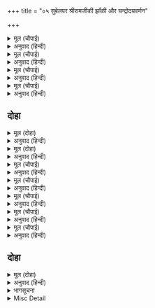 +++
title = "०५ सुबेलपर श्रीरामजीकी झाँकी और चन्द्रोदयवर्णन"

+++


<details><summary>मूल (चौपाई)</summary>

इहाँ सुबेल सैल रघुबीरा।  
उतरे सेन सहित अति भीरा॥  
सिखर एक उतंग अति देखी।  
परम रम्य सम सुभ्र बिसेषी॥
</details>

<details><summary>अनुवाद (हिन्दी)</summary>

यहाँ श्रीरघुवीर सुबेल पर्वतपर सेनाकी बड़ी भीड़ (बड़े समूह) के साथ उतरे। पर्वतका एक बहुत ऊँचा, परम रमणीय, समतल और विशेषरूपसे उज्ज्वल शिखर देखकर—॥ १॥
</details>

<details><summary>मूल (चौपाई)</summary>

तहँ तरु किसलय सुमन सुहाए।  
लछिमन रचि निज हाथ डसाए॥  
ता पर रुचिर मृदुल मृगछाला।  
तेहि आसन आसीन कृपाला॥
</details>

<details><summary>अनुवाद (हिन्दी)</summary>

वहाँ लक्ष्मणजीने वृक्षोंके कोमल पत्ते और सुन्दर फूल अपने हाथोंसे सजाकर बिछा दिये। उसपर सुन्दर और कोमल मृगछाला बिछा दी। उसी आसनपर कृपालु श्रीरामजी विराजमान थे॥ २॥
</details>

<details><summary>मूल (चौपाई)</summary>

प्रभु कृत सीस कपीस उछंगा।  
बाम दहिन दिसि चाप निषंगा॥  
दुहुँ कर कमल सुधारत बाना।  
कह लंकेस मंत्र लगि काना॥
</details>

<details><summary>अनुवाद (हिन्दी)</summary>

प्रभु श्रीरामजी वानरराज सुग्रीवकी गोदमें अपना सिर रखे हैं। उनकी बायीं ओर धनुष तथा दाहिनी ओर तरकस (रखा) है। वे अपने दोनों कर-कमलोंसे बाण सुधार रहे हैं। विभीषणजी कानोंसे लगकर सलाह कर रहे हैं॥ ३॥
</details>

<details><summary>मूल (चौपाई)</summary>

बड़भागी अंगद हनुमाना।  
चरन कमल चापत बिधि नाना॥  
प्रभु पाछें लछिमन बीरासन।  
कटि निषंग कर बान सरासन॥
</details>

<details><summary>अनुवाद (हिन्दी)</summary>

परम भाग्यशाली अंगद और हनुमान् अनेकों प्रकारसे प्रभुके चरणकमलोंको दबा रहे हैं। लक्ष्मणजी कमरमें तरकस कसे और हाथोंमें धनुष-बाण लिये वीरासनसे प्रभुके पीछे सुशोभित हैं॥ ४॥
</details>

## दोहा


<details><summary>मूल (दोहा)</summary>

एहि बिधि कृपा रूप गुन धाम रामु आसीन।  
धन्य ते नर एहिं ध्यान जे रहत सदा लयलीन॥ ११(क)॥
</details>

<details><summary>अनुवाद (हिन्दी)</summary>

इस प्रकार कृपा, रूप (सौन्दर्य) और गुणोंके धाम श्रीरामजी विराजमान हैं। वे मनुष्य धन्य हैं जो सदा इस ध्यानमें लौ लगाये रहते हैं॥११(क)॥
</details>

<details><summary>मूल (दोहा)</summary>

पूरब दिसा बिलोकि प्रभु देखा उदित मयंक।  
कहत सबहि देखहु ससिहि मृगपति सरिस असंक॥ ११(ख)॥
</details>

<details><summary>अनुवाद (हिन्दी)</summary>

पूर्व दिशाकी ओर देखकर प्रभु श्रीरामजीने चन्द्रमाको उदय हुआ देखा। तब वे सबसे कहने लगे—चन्द्रमाको तो देखो। कैसा सिंहके समान निडर है!॥ ११(ख)॥
</details>

<details><summary>मूल (चौपाई)</summary>

पूरब दिसि गिरिगुहा निवासी।  
परम प्रताप तेज बल रासी॥  
मत्त नाग तम कुंभ बिदारी।  
ससि केसरी गगन बन चारी॥
</details>

<details><summary>अनुवाद (हिन्दी)</summary>

पूर्व दिशारूपी पर्वतकी गुफामें रहनेवाला, अत्यन्त प्रताप, तेज और बलकी राशि यह चन्द्रमारूपी सिंह अन्धकाररूपी मतवाले हाथीके मस्तकको विदीर्ण करके आकाशरूपी वनमें निर्भय विचर रहा है॥ १॥
</details>

<details><summary>मूल (चौपाई)</summary>

बिथुरे नभ मुकुताहल तारा।  
निसि सुंदरी केर सिंगारा॥  
कह प्रभु ससि महुँ मेचकताई।  
कहहु काह निज निज मति भाई॥
</details>

<details><summary>अनुवाद (हिन्दी)</summary>

आकाशमें बिखरे हुए तारे मोतियोंके समान हैं, जो रात्रिरूपी सुन्दर स्त्रीके शृङ्गार हैं। प्रभुने कहा—भाइयो! चन्द्रमामें जो कालापन है वह क्या है? अपनी-अपनी बुद्धिके अनुसार कहो॥ २॥
</details>

<details><summary>मूल (चौपाई)</summary>

कह सुग्रीव सुनहु रघुराई।  
ससि महुँ प्रगट भूमि कै झाँई॥  
मारेउ राहु ससिहि कह कोई।  
उर महँ परी स्यामता सोई॥
</details>

<details><summary>अनुवाद (हिन्दी)</summary>

सुग्रीवने कहा—हे रघुनाथजी! सुनिये। चन्द्रमामें पृथ्वीकी छाया दिखायी दे रही है। किसीने कहा—चन्द्रमाको राहुने मारा था। वही (चोटका) काला दाग हृदयपर पड़ा हुआ है॥ ३॥
</details>

<details><summary>मूल (चौपाई)</summary>

कोउ कह जब बिधि रति मुख कीन्हा।  
सार भाग ससि कर हरि लीन्हा॥  
छिद्र सो प्रगट इंदु उर माहीं।  
तेहि मग देखिअ नभ परिछाहीं॥
</details>

<details><summary>अनुवाद (हिन्दी)</summary>

कोई कहता है—जब ब्रह्माने (कामदेवकी स्त्री) रतिका मुख बनाया, तब उसने चन्द्रमाका सार भाग निकाल लिया (जिससे रतिका मुख तो परम सुन्दर बन गया, परन्तु चन्द्रमाके हृदयमें छेद हो गया)। वही छेद चन्द्रमाके हृदयमें वर्तमान है, जिसकी राहसे आकाशकी काली छाया उसमें दिखायी पड़ती है॥ ४॥
</details>

<details><summary>मूल (चौपाई)</summary>

प्रभु कह गरल बंधु ससि केरा।  
अति प्रिय निज उर दीन्ह बसेरा॥  
बिष संजुत कर निकर पसारी।  
जारत बिरहवंत नर नारी॥
</details>

<details><summary>अनुवाद (हिन्दी)</summary>

प्रभु श्रीरामजीने कहा—विष चन्द्रमाका बहुत प्यारा भाई है। इसीसे उसने विषको अपने हृदयमें स्थान दे रखा है। विषयुक्त अपने किरणसमूहको फैलाकर वह वियोगी नर-नारियोंको जलाता रहता है॥ ५॥
</details>

## दोहा


<details><summary>मूल (दोहा)</summary>

कह हनुमंत सुनहु प्रभु ससि तुम्हार प्रिय दास।  
तव मूरति बिधु उर बसति सोइ स्यामता अभास॥ १२(क)॥
</details>

<details><summary>अनुवाद (हिन्दी)</summary>

हनुमान् जीने कहा—हे प्रभो! सुनिये, चन्द्रमा आपका प्रिय दास है। आपकी सुन्दर श्याम मूर्ति चन्द्रमाके हृदयमें बसती है, वही श्यामताकी झलक चन्द्रमामें है॥ १२(क)॥
</details>

<details><summary>भागसूचना</summary>

नवाह्नपारायण, सातवाँ विश्राम
</details>

<details><summary>Misc Detail</summary>


</details>
